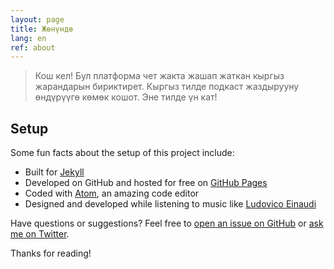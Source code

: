 ```yaml
---
layout: page
title: Жөнүндө
lang: en
ref: about
---
```


> Кош кел! Бул платформа чет жакта жашап жаткан кыргыз жарандарын бириктирет. Кыргыз тилде подкаст жаздырууну өндүрүүгө көмөк кошот. Эне тилде үн кат!

## Setup

Some fun facts about the setup of this project include:

* Built for [Jekyll](http://jekyllrb.com)
* Developed on GitHub and hosted for free on [GitHub Pages](https://pages.github.com)
* Coded with [Atom](https://atom.io), an amazing code editor
* Designed and developed while listening to music like [Ludovico Einaudi](https://open.spotify.com/track/6sVuwzZ4MPsviUE8wfw2n1)

Have questions or suggestions? Feel free to [open an issue on GitHub](https://github.com/madebyconnor/summer/issues/new) or [ask me on Twitter](https://twitter.com/connor_baer).

Thanks for reading!
